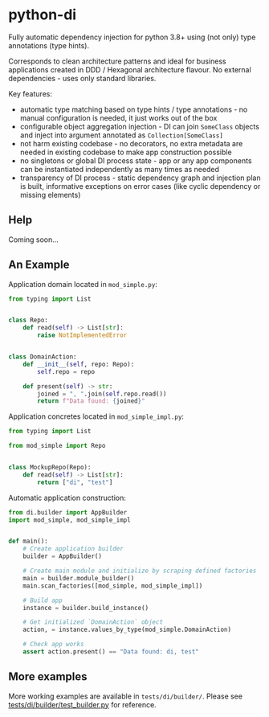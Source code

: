 # python-di
Fully automatic dependency injection for python 3.8+ using (not only) type annotations (type hints).

Corresponds to clean architecture patterns and ideal for business applications created in DDD / Hexagonal architecture flavour.
No external dependencies - uses only standard libraries.

Key features:
- automatic type matching based on type hints / type annotations - 
  no manual configuration is needed, it just works out of the box
- configurable object aggregation injection - 
  DI can join `SomeClass` objects and inject into argument annotated as `Collection[SomeClass]`
- not harm existing codebase - 
  no decorators, no extra metadata are needed in existing codebase to make app construction possible
- no singletons or global DI process state -
  app or any app components can be instantiated independently as many times as needed
- transparency of DI process - 
  static dependency graph and injection plan is built, informative exceptions on error cases
  (like cyclic dependency or missing elements)

## Help
Coming soon...

## An Example
Application domain located in `mod_simple.py`:
```py
from typing import List


class Repo:
    def read(self) -> List[str]:
        raise NotImplementedError


class DomainAction:
    def __init__(self, repo: Repo):
        self.repo = repo

    def present(self) -> str:
        joined = ", ".join(self.repo.read())
        return f"Data found: {joined}"
```

Application concretes located in `mod_simple_impl.py`:
```py
from typing import List

from mod_simple import Repo


class MockupRepo(Repo):
    def read(self) -> List[str]:
        return ["di", "test"]
```

Automatic application construction:
```py
from di.builder import AppBuilder
import mod_simple, mod_simple_impl


def main():
    # Create application builder
    builder = AppBuilder()

    # Create main module and initialize by scraping defined factories
    main = builder.module_builder()
    main.scan_factories([mod_simple, mod_simple_impl])

    # Build app
    instance = builder.build_instance()

    # Get initialized `DomainAction` object
    action, = instance.values_by_type(mod_simple.DomainAction)

    # Check app works
    assert action.present() == "Data found: di, test"
```

## More examples
More working examples are available in `tests/di/builder/`.
Please see [tests/di/builder/test_builder.py](tests/di/builder/test_builder.py) for reference.
